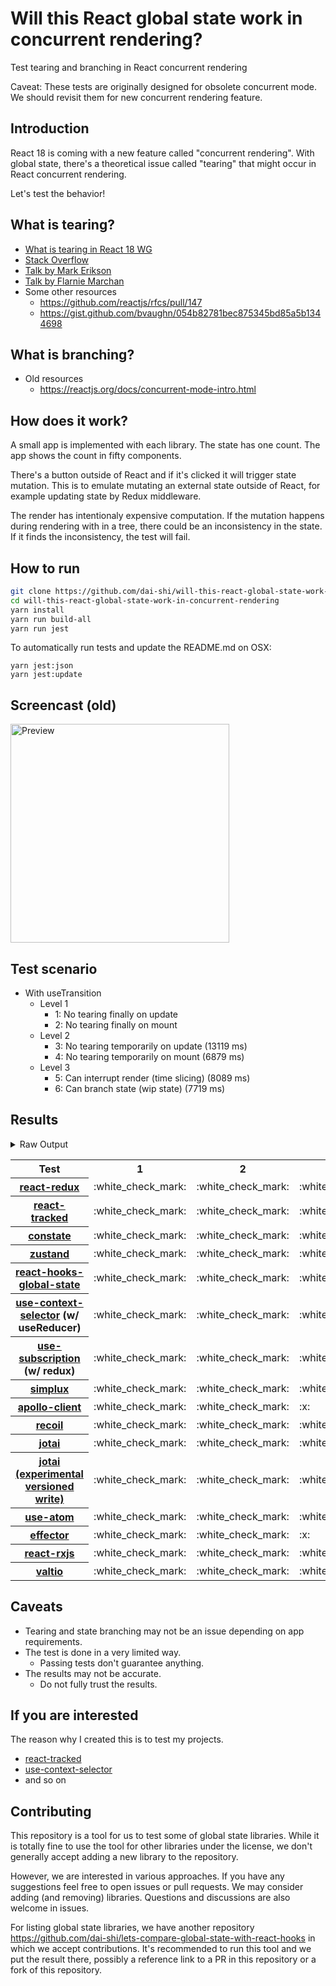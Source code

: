 # Will this React global state work in concurrent rendering?

Test tearing and branching in React concurrent rendering

Caveat: These tests are originally designed for obsolete concurrent mode. We should revisit them for new concurrent rendering feature.

## Introduction

React 18 is coming with a new feature called "concurrent rendering".
With global state, there's a theoretical issue called "tearing"
that might occur in React concurrent rendering.

Let's test the behavior!

## What is tearing?

- [What is tearing in React 18 WG](https://github.com/reactwg/react-18/discussions/69)
- [Stack Overflow](https://stackoverflow.com/questions/54891675/what-is-tearing-in-the-context-of-the-react-redux)
- [Talk by Mark Erikson](https://www.youtube.com/watch?v=yOZ4Ml9LlWE&t=933s)
- [Talk by Flarnie Marchan](https://www.youtube.com/watch?v=V1Ly-8Z1wQA&t=1079s)
- Some other resources
  - https://github.com/reactjs/rfcs/pull/147
  - https://gist.github.com/bvaughn/054b82781bec875345bd85a5b1344698

## What is branching?

- Old resources
  - https://reactjs.org/docs/concurrent-mode-intro.html

## How does it work?

A small app is implemented with each library.
The state has one count.
The app shows the count in fifty components.

There's a button outside of React and
if it's clicked it will trigger state mutation.
This is to emulate mutating an external state outside of React,
for example updating state by Redux middleware.

The render has intentionaly expensive computation.
If the mutation happens during rendering with in a tree,
there could be an inconsistency in the state.
If it finds the inconsistency, the test will fail.

## How to run

```bash
git clone https://github.com/dai-shi/will-this-react-global-state-work-in-concurrent-rendering.git
cd will-this-react-global-state-work-in-concurrent-rendering
yarn install
yarn run build-all
yarn run jest
```

To automatically run tests and update the README.md on OSX:
```
yarn jest:json
yarn jest:update
```

## Screencast (old)

<img src="https://user-images.githubusercontent.com/490574/61502196-ce109200-aa0d-11e9-9efc-6203545d367c.gif" alt="Preview" width="350" />

## Test scenario

- With useTransition
  - Level 1
    - 1: No tearing finally on update
    - 2: No tearing finally on mount
  - Level 2
    - 3: No tearing temporarily on update (13119 ms)
    - 4: No tearing temporarily on mount (6879 ms)
  - Level 3
    - 5: Can interrupt render (time slicing) (8089 ms)
    - 6: Can branch state (wip state) (7719 ms)

## Results

<details>
<summary>Raw Output</summary>

```
   With useTransition
     Level 1
       ✓ No tearing finally on update (8195 ms)
       ✓ No tearing finally on mount (6968 ms)
     Level 2
       ✓ No tearing temporarily on update (13162 ms)
       ✓ No tearing temporarily on mount (6952 ms)
     Level 3
       ✕ Can interrupt render (time slicing) (20481 ms)
       ✕ Can branch state (wip state) (7769 ms)
 react-tracked
   With useTransition
     Level 1
       ✓ No tearing finally on update (6764 ms)
       ✓ No tearing finally on mount (18788 ms)
     Level 2
       ✓ No tearing temporarily on update (9827 ms)
       ✓ No tearing temporarily on mount (18656 ms)
     Level 3
       ✓ Can interrupt render (time slicing) (4731 ms)
       ✓ Can branch state (wip state) (10194 ms)
 constate
   With useTransition
     Level 1
       ✓ No tearing finally on update (4613 ms)
       ✓ No tearing finally on mount (11727 ms)
     Level 2
       ✓ No tearing temporarily on update (8781 ms)
       ✓ No tearing temporarily on mount (11641 ms)
     Level 3
       ✓ Can interrupt render (time slicing) (3724 ms)
       ✓ Can branch state (wip state) (6215 ms)
 zustand
   With useTransition
     Level 1
       ✓ No tearing finally on update (8066 ms)
       ✓ No tearing finally on mount (6845 ms)
     Level 2
       ✓ No tearing temporarily on update (13085 ms)
       ✓ No tearing temporarily on mount (6795 ms)
     Level 3
       ✕ Can interrupt render (time slicing) (8058 ms)
       ✕ Can branch state (wip state) (7639 ms)
 react-hooks-global-state
   With useTransition
     Level 1
       ✓ No tearing finally on update (5674 ms)
       ✓ No tearing finally on mount (11662 ms)
     Level 2
       ✓ No tearing temporarily on update (8791 ms)
       ✕ No tearing temporarily on mount (11658 ms)
     Level 3
       ✓ Can interrupt render (time slicing) (3800 ms)
       ✕ Can branch state (wip state) (22418 ms)
 use-context-selector
   With useTransition
     Level 1
       ✓ No tearing finally on update (6724 ms)
       ✓ No tearing finally on mount (16747 ms)
     Level 2
       ✓ No tearing temporarily on update (9803 ms)
       ✓ No tearing temporarily on mount (18665 ms)
     Level 3
       ✓ Can interrupt render (time slicing) (5063 ms)
       ✓ Can branch state (wip state) (10614 ms)
 use-subscription
   With useTransition
     Level 1
       ✓ No tearing finally on update (5750 ms)
       ✓ No tearing finally on mount (9777 ms)
     Level 2
       ✓ No tearing temporarily on update (8830 ms)
       ✕ No tearing temporarily on mount (11722 ms)
     Level 3
       ✓ Can interrupt render (time slicing) (4035 ms)
       ✕ Can branch state (wip state) (11268 ms)
 react-state
   With useTransition
     Level 1
       ✓ No tearing finally on update (4681 ms)
       ✓ No tearing finally on mount (11680 ms)
     Level 2
       ✓ No tearing temporarily on update (8782 ms)
       ✓ No tearing temporarily on mount (11686 ms)
     Level 3
       ✓ Can interrupt render (time slicing) (3751 ms)
       ✓ Can branch state (wip state) (6198 ms)
 simplux
   With useTransition
     Level 1
       ✓ No tearing finally on update (4657 ms)
       ✓ No tearing finally on mount (11747 ms)
     Level 2
       ✓ No tearing temporarily on update (8829 ms)
       ✓ No tearing temporarily on mount (9755 ms)
     Level 3
       ✓ Can interrupt render (time slicing) (3793 ms)
       ✕ Can branch state (wip state) (10297 ms)
 apollo-client
   With useTransition
     Level 1
       ✓ No tearing finally on update (7951 ms)
       ✓ No tearing finally on mount (7023 ms)
     Level 2
       ✕ No tearing temporarily on update (12164 ms)
       ✓ No tearing temporarily on mount (6936 ms)
     Level 3
       ✕ Can interrupt render (time slicing) (7637 ms)
       ✕ Can branch state (wip state) (7473 ms)
 recoil
   With useTransition
     Level 1
       ✓ No tearing finally on update (7861 ms)
       ✓ No tearing finally on mount (9742 ms)
     Level 2
       ✓ No tearing temporarily on update (11948 ms)
       ✓ No tearing temporarily on mount (11698 ms)
     Level 3
       ✕ Can interrupt render (time slicing) (7811 ms)
       ✕ Can branch state (wip state) (7723 ms)
 jotai
   With useTransition
     Level 1
       ✓ No tearing finally on update (6700 ms)
       ✓ No tearing finally on mount (13710 ms)
     Level 2
       ✓ No tearing temporarily on update (9785 ms)
       ✕ No tearing temporarily on mount (13667 ms)
     Level 3
       ✓ Can interrupt render (time slicing) (4766 ms)
       ✕ Can branch state (wip state) (13268 ms)
 jotai-versioned-write
   With useTransition
     Level 1
       ✓ No tearing finally on update (5740 ms)
       ✓ No tearing finally on mount (13796 ms)
     Level 2
       ✓ No tearing temporarily on update (9848 ms)
       ✓ No tearing temporarily on mount (12799 ms)
     Level 3
       ✓ Can interrupt render (time slicing) (4791 ms)
       ✓ Can branch state (wip state) (7273 ms)
 use-atom
   With useTransition
     Level 1
       ✓ No tearing finally on update (8786 ms)
       ✓ No tearing finally on mount (17901 ms)
     Level 2
       ✓ No tearing temporarily on update (10815 ms)
       ✓ No tearing temporarily on mount (19697 ms)
     Level 3
       ✓ Can interrupt render (time slicing) (5754 ms)
       ✕ Can branch state (wip state) (9478 ms)
 effector
   With useTransition
     Level 1
       ✓ No tearing finally on update (4655 ms)
       ✓ No tearing finally on mount (11700 ms)
     Level 2
       ✕ No tearing temporarily on update (8767 ms)
       ✕ No tearing temporarily on mount (11005 ms)
     Level 3
       ✓ Can interrupt render (time slicing) (3733 ms)
       ✕ Can branch state (wip state) (3925 ms)
 react-rxjs
   With useTransition
     Level 1
       ✓ No tearing finally on update (8099 ms)
       ✓ No tearing finally on mount (11646 ms)
     Level 2
       ✓ No tearing temporarily on update (13086 ms)
       ✕ No tearing temporarily on mount (11687 ms)
     Level 3
       ✕ Can interrupt render (time slicing) (8053 ms)
       ✕ Can branch state (wip state) (7631 ms)
 valtio
   With useTransition
     Level 1
       ✓ No tearing finally on update (8082 ms)
       ✓ No tearing finally on mount (6852 ms)
     Level 2
       ✓ No tearing temporarily on update (13067 ms)
       ✓ No tearing temporarily on mount (6821 ms)
     Level 3
       ✕ Can interrupt render (time slicing) (8070 ms)
       ✕ Can branch state (wip state) (7608 ms)

```
</details>

<table>
<tr><th>Test</th><th>1</th><th>2</th><th>3</th><th>4</th><th>5</th><th>6</th></tr>
	<tr>
		<th><a href="https://react-redux.js.org">react-redux</a></th>
		<td>:white_check_mark:</td>
		<td>:white_check_mark:</td>
		<td>:white_check_mark:</td>
		<td>:white_check_mark:</td>
		<td>:x:</td>
		<td>:x:</td>
	</tr>
	<tr>
		<th><a href="https://react-tracked.js.org">react-tracked</a></th>
		<td>:white_check_mark:</td>
		<td>:white_check_mark:</td>
		<td>:white_check_mark:</td>
		<td>:white_check_mark:</td>
		<td>:white_check_mark:</td>
		<td>:white_check_mark:</td>
	</tr>
	<tr>
		<th><a href="https://github.com/diegohaz/constate">constate</a></th>
		<td>:white_check_mark:</td>
		<td>:white_check_mark:</td>
		<td>:white_check_mark:</td>
		<td>:white_check_mark:</td>
		<td>:white_check_mark:</td>
		<td>:white_check_mark:</td>
	</tr>
	<tr>
		<th><a href="https://github.com/pmndrs/zustand">zustand</a></th>
		<td>:white_check_mark:</td>
		<td>:white_check_mark:</td>
		<td>:white_check_mark:</td>
		<td>:white_check_mark:</td>
		<td>:x:</td>
		<td>:x:</td>
	</tr>
	<tr>
		<th><a href="https://github.com/dai-shi/react-hooks-global-state">react-hooks-global-state</a></th>
		<td>:white_check_mark:</td>
		<td>:white_check_mark:</td>
		<td>:white_check_mark:</td>
		<td>:x:</td>
		<td>:white_check_mark:</td>
		<td>:x:</td>
	</tr>
	<tr>
		<th><a href="https://github.com/dai-shi/use-context-selector">use-context-selector</a> (w/ useReducer)</th>
		<td>:white_check_mark:</td>
		<td>:white_check_mark:</td>
		<td>:white_check_mark:</td>
		<td>:white_check_mark:</td>
		<td>:white_check_mark:</td>
		<td>:white_check_mark:</td>
	</tr>
	<tr>
		<th><a href="https://github.com/facebook/react/tree/master/packages/use-subscription">use-subscription</a> (w/ redux)</th>
		<td>:white_check_mark:</td>
		<td>:white_check_mark:</td>
		<td>:white_check_mark:</td>
		<td>:x:</td>
		<td>:white_check_mark:</td>
		<td>:x:</td>
	</tr>
	<tr>
		<th><a href="https://github.com/MrWolfZ/simplux">simplux</a></th>
		<td>:white_check_mark:</td>
		<td>:white_check_mark:</td>
		<td>:white_check_mark:</td>
		<td>:white_check_mark:</td>
		<td>:white_check_mark:</td>
		<td>:x:</td>
	</tr>
	<tr>
		<th><a href="https://github.com/apollographql/apollo-client">apollo-client</a></th>
		<td>:white_check_mark:</td>
		<td>:white_check_mark:</td>
		<td>:x:</td>
		<td>:white_check_mark:</td>
		<td>:x:</td>
		<td>:x:</td>
	</tr>
	<tr>
		<th><a href="https://recoiljs.org">recoil</a></th>
		<td>:white_check_mark:</td>
		<td>:white_check_mark:</td>
		<td>:white_check_mark:</td>
		<td>:white_check_mark:</td>
		<td>:x:</td>
		<td>:x:</td>
	</tr>
	<tr>
		<th><a href="https://github.com/pmndrs/jotai">jotai</a></th>
		<td>:white_check_mark:</td>
		<td>:white_check_mark:</td>
		<td>:white_check_mark:</td>
		<td>:x:</td>
		<td>:white_check_mark:</td>
		<td>:x:</td>
	</tr>
	<tr>
		<th><a href="https://github.com/pmndrs/jotai">jotai (experimental versioned write)</a></th>
		<td>:white_check_mark:</td>
		<td>:white_check_mark:</td>
		<td>:white_check_mark:</td>
		<td>:white_check_mark:</td>
		<td>:white_check_mark:</td>
		<td>:white_check_mark:</td>
	</tr>
	<tr>
		<th><a href="https://github.com/dai-shi/use-atom">use-atom</a></th>
		<td>:white_check_mark:</td>
		<td>:white_check_mark:</td>
		<td>:white_check_mark:</td>
		<td>:white_check_mark:</td>
		<td>:white_check_mark:</td>
		<td>:x:</td>
	</tr>
	<tr>
		<th><a href="https://github.com/zerobias/effector">effector</a></th>
		<td>:white_check_mark:</td>
		<td>:white_check_mark:</td>
		<td>:x:</td>
		<td>:x:</td>
		<td>:white_check_mark:</td>
		<td>:x:</td>
	</tr>
	<tr>
		<th><a href="https://react-rxjs.org">react-rxjs</a></th>
		<td>:white_check_mark:</td>
		<td>:white_check_mark:</td>
		<td>:white_check_mark:</td>
		<td>:x:</td>
		<td>:x:</td>
		<td>:x:</td>
	</tr>
	<tr>
		<th><a href="https://github.com/pmndrs/valtio">valtio</a></th>
		<td>:white_check_mark:</td>
		<td>:white_check_mark:</td>
		<td>:white_check_mark:</td>
		<td>:white_check_mark:</td>
		<td>:x:</td>
		<td>:x:</td>
	</tr>

</table>

## Caveats

- Tearing and state branching may not be an issue depending on app requirements.
- The test is done in a very limited way.
  - Passing tests don't guarantee anything.
- The results may not be accurate.
  - Do not fully trust the results.

## If you are interested

The reason why I created this is to test my projects.

- [react-tracked](https://github.com/dai-shi/react-tracked)
- [use-context-selector](https://github.com/dai-shi/use-context-selector)
- and so on

## Contributing

This repository is a tool for us to test some of global state libraries.
While it is totally fine to use the tool for other libraries under the license,
we don't generally accept adding a new library to the repository.

However, we are interested in various approaches.
If you have any suggestions feel free to open issues or pull requests.
We may consider adding (and removing) libraries.
Questions and discussions are also welcome in issues.

For listing global state libraries, we have another repository
https://github.com/dai-shi/lets-compare-global-state-with-react-hooks
in which we accept contributions. It's recommended to run this tool
and we put the result there, possibly a reference link to a PR
in this repository or a fork of this repository.
